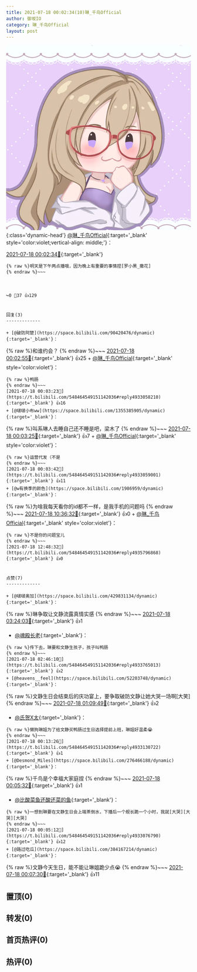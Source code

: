 ```yaml
---
title: 2021-07-18 00:02:34(10)琳_千鸟Official
author: 御坂IO
category: 琳_千鸟Official
layout: post
---
```


![img](/images/c0a88f85ebd0d056f37b114e0748e69556c8b488.jpg){:class='dynamic-head'}
[@琳_千鸟Official](https://space.bilibili.com/1620923329/dynamic){:target='_blank' style='color:violet;vertical-align: middle;'}：

[2021-07-18 00:02:34🔗](https://t.bilibili.com/548464549151142036){:target='_blank'}

~~~
{% raw %}明天是下午两点播哦，因为晚上有重要的事情捏[罗小黑_撒花]
{% endraw %}~~~



↪️0 💬37 👍129


回复(3)
-------------

+ [@破防阿楚](https://space.bilibili.com/90420476/dynamic){:target='_blank'}：
~~~
{% raw %}和谁约会？
{% endraw %}~~~
[2021-07-18 00:02:55🔗](https://t.bilibili.com/548464549151142036#reply4933052680){:target='_blank'} 👍25
    + [@琳_千鸟Official](https://space.bilibili.com/1620923329/dynamic){:target='_blank' style='color:violet'}：
~~~
{% raw %}鸭肠
{% endraw %}~~~
[2021-07-18 00:03:23🔗](https://t.bilibili.com/548464549151142036#reply4933058210){:target='_blank'} 👍16
+ [@啵啵小布ww](https://space.bilibili.com/1355385905/dynamic){:target='_blank'}：
~~~
{% raw %}叫系琳人去睡自己还不睡是吧，梁木了
{% endraw %}~~~
[2021-07-18 00:03:25🔗](https://t.bilibili.com/548464549151142036#reply4933058316){:target='_blank'} 👍7
    + [@琳_千鸟Official](https://space.bilibili.com/1620923329/dynamic){:target='_blank' style='color:violet'}：
~~~
{% raw %}运营代发（不是
{% endraw %}~~~
[2021-07-18 00:03:42🔗](https://t.bilibili.com/548464549151142036#reply4933059001){:target='_blank'} 👍11
+ [@w有换季的颜色](https://space.bilibili.com/1986959/dynamic){:target='_blank'}：
~~~
{% raw %}为啥我每天看你的id都不一样，是我手机的问题吗
{% endraw %}~~~
[2021-07-18 10:36:32🔗](https://t.bilibili.com/548464549151142036#reply4934932430){:target='_blank'} 👍0
    + [@琳_千鸟Official](https://space.bilibili.com/1620923329/dynamic){:target='_blank' style='color:violet'}：
~~~
{% raw %}不是你的问题宝儿
{% endraw %}~~~
[2021-07-18 12:48:32🔗](https://t.bilibili.com/548464549151142036#reply4935796868){:target='_blank'} 👍0


点赞(7)
-------------

+ [@啵啵奥加](https://space.bilibili.com/429831134/dynamic){:target='_blank'}：
~~~
{% raw %}琳争取让文静流露真情实感
{% endraw %}~~~
[2021-07-18 03:24:03🔗](https://t.bilibili.com/548464549151142036#reply4933823611){:target='_blank'} 👍1
+ [@魂殿长老](https://space.bilibili.com/1787721/dynamic){:target='_blank'}：
~~~
{% raw %}传下去，琳要和文静生孩子，孩子叫鸭肠
{% endraw %}~~~
[2021-07-18 02:46:10🔗](https://t.bilibili.com/548464549151142036#reply4933765013){:target='_blank'} 👍2
+ [@heavens__feel](https://space.bilibili.com/52203748/dynamic){:target='_blank'}：
~~~
{% raw %}文静生日会结束后的庆功宴上，要争取破防文静让她大哭一场啊[大笑]
{% endraw %}~~~
[2021-07-18 01:09:49🔗](https://t.bilibili.com/548464549151142036#reply4933447114){:target='_blank'} 👍2
+ [@氏贺X太](https://space.bilibili.com/2536465/dynamic){:target='_blank'}：
~~~
{% raw %}懒狗琳姐为了给文静买鸭肠过生日选择提前上班，琳姐好温柔😭
{% endraw %}~~~
[2021-07-18 00:13:26🔗](https://t.bilibili.com/548464549151142036#reply4933130722){:target='_blank'} 👍1
+ [@Desmond_Miles](https://space.bilibili.com/276466188/dynamic){:target='_blank'}：
~~~
{% raw %}千鸟是个幸福大家庭捏
{% endraw %}~~~
[2021-07-18 00:05:32🔗](https://t.bilibili.com/548464549151142036#reply4933073454){:target='_blank'} 👍1
+ [@比酸菜鱼还酸还菜的鱼](https://space.bilibili.com/14662501/dynamic){:target='_blank'}：
~~~
{% raw %}一想到琳要在文静生日会上端茶倒水，下播后一个舰长跪一个小时，我就[大哭][大哭][大哭]
{% endraw %}~~~
[2021-07-18 00:05:12🔗](https://t.bilibili.com/548464549151142036#reply4933076790){:target='_blank'} 👍12
+ [@路过吃瓜](https://space.bilibili.com/384167214/dynamic){:target='_blank'}：
~~~
{% raw %}文静今天生日，能不能让琳姐跪少点😭
{% endraw %}~~~
[2021-07-18 00:07:30🔗](https://t.bilibili.com/548464549151142036#reply4933087793){:target='_blank'} 👍11


置顶(0)
-------------



转发(0)
-------------



首页热评(0)
-------------



热评(0)
-------------



